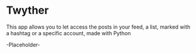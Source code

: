 # Twyther
This app allows you to let access the posts in your feed, a list, marked with a hashtag or a specific account, made with Python

-Placeholder-
